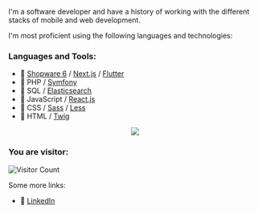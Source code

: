 
I'm a software developer and have a history of working with the different stacks of mobile and web development.


I'm most proficient using the following languages and technologies:

### **Languages and Tools:**  
* 💙 [Shopware 6](https://github.com/shopware/platform/) / [Next.js](https://github.com/vercel/next.js) / [Flutter](https://github.com/flutter/flutter)
* 🐘 PHP / [Symfony](https://github.com/symfony/)
* 🔎 SQL / [Elasticsearch](https://github.com/elastic/elasticsearch/)
* 🔨️ JavaScript / [React.js](https://github.com/reactjs)
* 🎨 CSS / [Sass](https://github.com/sass/) / [Less](https://github.com/less/)
* 📄 HTML / [Twig](https://github.com/twigphp/)

<p align="center">
  <a href="https://skillicons.dev">
    <img src="https://skillicons.dev/icons?i=html,css,js,mysql,php,flutter,tailwind,react,next,nodejs,git,github,postman,stackoverflow" />
  </a>
</p>

### You are visitor: 
![Visitor Count](https://profile-counter.glitch.me/{lodhik9}/count.svg)

Some more links:

* 🛒 [LinkedIn](https://www.linkedin.com/in/muhammad-khan-lodhi/)
